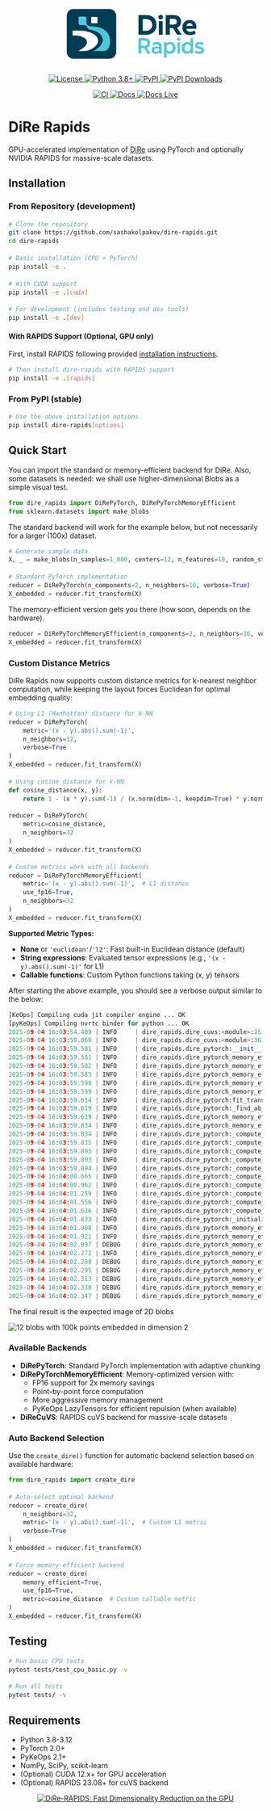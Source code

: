 <!-- Logo + Project title -->
<p align="center">
  <img src="images/dire_rapids_logo.png" alt="DiRe-RAPIDS logo" width="280" style="margin-bottom:10px;">
</p>
<p align="center">
  <a href="https://opensource.org/licenses/Apache-2.0">
    <img alt="License" src="https://img.shields.io/badge/License-Apache%202.0-blue.svg">
  </a>
  <a href="https://www.python.org/downloads/">
    <img alt="Python 3.8+" src="https://img.shields.io/badge/python-3.8+-blue.svg">
  </a>
  <a href="https://pypi.org/project/dire-rapids/">
    <img alt="PyPI" src="https://img.shields.io/pypi/v/dire-rapids.svg">
  </a>
  <a href="https://pepy.tech/projects/dire-rapids">
    <img src="https://static.pepy.tech/badge/dire-rapids" alt="PyPI Downloads">
  </a>
</p>
<p align="center">
  <a href="https://github.com/sashakolpakov/dire-rapids/actions/workflows/pylint.yml">
    <img alt="CI" src="https://img.shields.io/github/actions/workflow/status/sashakolpakov/dire-rapids/pylint.yml?branch=main&label=CI&logo=github">
  </a>
  <a href="https://github.com/sashakolpakov/dire-rapids/actions/workflows/deploy_docs.yml">
    <img alt="Docs" src="https://img.shields.io/github/actions/workflow/status/sashakolpakov/dire-rapids/deploy_docs.yml?branch=main&label=Docs&logo=github">
  </a>
  <a href="https://sashakolpakov.github.io/dire-rapids/">
    <img alt="Docs Live" src="https://img.shields.io/website-up-down-green-red/https/sashakolpakov.github.io/dire-rapids?label=API%20Documentation">
  </a>
</p>

# DiRe Rapids

GPU-accelerated implementation of [DiRe](https://github.com/sashakolpakov/dire-jax) using PyTorch and optionally NVIDIA RAPIDS for massive-scale datasets.

## Installation

### From Repository (development)

```bash
# Clone the repository
git clone https://github.com/sashakolpakov/dire-rapids.git
cd dire-rapids

# Basic installation (CPU + PyTorch)
pip install -e .

# With CUDA support
pip install -e .[cuda]

# For development (includes testing and dev tools)
pip install -e .[dev]
```

#### With RAPIDS Support (Optional, GPU only)

First, install RAPIDS following provided [installation instructions](https://docs.rapids.ai/install/). 
```bash
# Then install dire-rapids with RAPIDS support
pip install -e .[rapids]
```

### From PyPI (stable)

```bash
# Use the above installation options
pip install dire-rapids[options]
```

## Quick Start

You can import the standard or memory-efficient backend for DiRe. Also, some datasets is needed: we shall use higher-dimensional Blobs as a simple visual test. 

```python
from dire_rapids import DiRePyTorch, DiRePyTorchMemoryEfficient
from sklearn.datasets import make_blobs
```
The standard backend will work for the example below, but not necessarily for a larger (100x) dataset. 

```python
# Generate sample data
X, _ = make_blobs(n_samples=1_000, centers=12, n_features=10, random_state=42)

# Standard PyTorch implementation
reducer = DiRePyTorch(n_components=2, n_neighbors=16, verbose=True)
X_embedded = reducer.fit_transform(X)
```
The memory-efficient version gets you there (how soon, depends on the hardware). 

```python
reducer = DiRePyTorchMemoryEfficient(n_components=2, n_neighbors=16, verbose=True)
X_embedded = reducer.fit_transform(X)
```

### Custom Distance Metrics

DiRe Rapids now supports custom distance metrics for k-nearest neighbor computation, while keeping the layout forces Euclidean for optimal embedding quality:

```python
# Using L1 (Manhattan) distance for k-NN
reducer = DiRePyTorch(
    metric='(x - y).abs().sum(-1)',
    n_neighbors=32,
    verbose=True
)
X_embedded = reducer.fit_transform(X)

# Using cosine distance for k-NN
def cosine_distance(x, y):
    return 1 - (x * y).sum(-1) / (x.norm(dim=-1, keepdim=True) * y.norm(dim=-1, keepdim=True) + 1e-8)

reducer = DiRePyTorch(
    metric=cosine_distance,
    n_neighbors=32
)
X_embedded = reducer.fit_transform(X)

# Custom metrics work with all backends
reducer = DiRePyTorchMemoryEfficient(
    metric='(x - y).abs().sum(-1)',  # L1 distance
    use_fp16=True,
    n_neighbors=32
)
X_embedded = reducer.fit_transform(X)
```

**Supported Metric Types:**
- **None** or `'euclidean'`/`'l2'`: Fast built-in Euclidean distance (default)
- **String expressions**: Evaluated tensor expressions (e.g., `'(x - y).abs().sum(-1)'` for L1)
- **Callable functions**: Custom Python functions taking (x, y) tensors

After starting the above example, you should see a verbose output similar to the below:

```python
[KeOps] Compiling cuda jit compiler engine ... OK
[pyKeOps] Compiling nvrtc binder for python ... OK
2025-09-04 16:03:54.409 | INFO     | dire_rapids.dire_cuvs:<module>:25 - cuVS available - GPU-accelerated k-NN enabled
2025-09-04 16:03:59.060 | INFO     | dire_rapids.dire_cuvs:<module>:36 - cuML available - GPU-accelerated PCA enabled
2025-09-04 16:03:59.581 | INFO     | dire_rapids.dire_pytorch:__init__:105 - Using CUDA device: Tesla T4
2025-09-04 16:03:59.581 | INFO     | dire_rapids.dire_pytorch_memory_efficient:__init__:89 - Memory-efficient mode enabled
2025-09-04 16:03:59.582 | INFO     | dire_rapids.dire_pytorch_memory_efficient:__init__:91 - FP16 enabled for k-NN computation
2025-09-04 16:03:59.583 | INFO     | dire_rapids.dire_pytorch_memory_efficient:__init__:93 - PyKeOps repulsion enabled (threshold: 50000 points)
2025-09-04 16:03:59.598 | INFO     | dire_rapids.dire_pytorch_memory_efficient:fit_transform:302 - Memory-efficient processing: 100000 samples, 100 features
2025-09-04 16:03:59.599 | INFO     | dire_rapids.dire_pytorch_memory_efficient:fit_transform:306 - Large dataset (100000 > 50000): using random sampling for repulsion
2025-09-04 16:03:59.614 | INFO     | dire_rapids.dire_pytorch:fit_transform:476 - Processing 100000 samples with 100 features
2025-09-04 16:03:59.619 | INFO     | dire_rapids.dire_pytorch:_find_ab_params:123 - Found kernel params: a=1.8956, b=0.8006
2025-09-04 16:03:59.619 | INFO     | dire_rapids.dire_pytorch_memory_efficient:_compute_knn:109 - Forcing FP16 for large dataset (100000 samples, 100D)
2025-09-04 16:03:59.834 | INFO     | dire_rapids.dire_pytorch_memory_efficient:_compute_knn:123 - Memory-efficient k-NN: chunk_size=11790, FP16=True
2025-09-04 16:03:59.834 | INFO     | dire_rapids.dire_pytorch:_compute_knn:138 - Computing 16-NN graph for 100000 points in 100D...
2025-09-04 16:03:59.835 | INFO     | dire_rapids.dire_pytorch:_compute_knn:150 - Using FP16 for k-NN (2x memory, faster on H100/A100)
2025-09-04 16:03:59.893 | INFO     | dire_rapids.dire_pytorch:_compute_knn:166 - Using PyTorch for k-NN
2025-09-04 16:03:59.893 | INFO     | dire_rapids.dire_pytorch:_compute_knn:186 - Using chunk size: 23580 (GPU memory: 14.6GB, dtype: torch.float16)
2025-09-04 16:03:59.894 | INFO     | dire_rapids.dire_pytorch:_compute_knn:197 - Processing chunk 1/5
2025-09-04 16:04:00.665 | INFO     | dire_rapids.dire_pytorch:_compute_knn:197 - Processing chunk 2/5
2025-09-04 16:04:00.962 | INFO     | dire_rapids.dire_pytorch:_compute_knn:197 - Processing chunk 3/5
2025-09-04 16:04:01.259 | INFO     | dire_rapids.dire_pytorch:_compute_knn:197 - Processing chunk 4/5
2025-09-04 16:04:01.556 | INFO     | dire_rapids.dire_pytorch:_compute_knn:197 - Processing chunk 5/5
2025-09-04 16:04:01.636 | INFO     | dire_rapids.dire_pytorch:_compute_knn:237 - k-NN graph computed: shape (100000, 16)
2025-09-04 16:04:01.833 | INFO     | dire_rapids.dire_pytorch:_initialize_embedding:243 - Initializing with PCA
2025-09-04 16:04:01.908 | INFO     | dire_rapids.dire_pytorch_memory_efficient:_optimize_layout:253 - Memory-efficient optimization for 100000 points...
2025-09-04 16:04:01.921 | INFO     | dire_rapids.dire_pytorch_memory_efficient:_optimize_layout:259 - Initial GPU memory: 0.01/15.8 GB
2025-09-04 16:04:02.097 | DEBUG    | dire_rapids.dire_pytorch_memory_efficient:_compute_forces:207 - Using random sampling for repulsion
2025-09-04 16:04:02.272 | INFO     | dire_rapids.dire_pytorch_memory_efficient:_optimize_layout:272 - Iteration 0/128, avg force: 14.770476
2025-09-04 16:04:02.288 | DEBUG    | dire_rapids.dire_pytorch_memory_efficient:_optimize_layout:281 - GPU memory: 0.01 GB
2025-09-04 16:04:02.295 | DEBUG    | dire_rapids.dire_pytorch_memory_efficient:_compute_forces:207 - Using random sampling for repulsion
2025-09-04 16:04:02.313 | DEBUG    | dire_rapids.dire_pytorch_memory_efficient:_compute_forces:207 - Using random sampling for repulsion
2025-09-04 16:04:02.330 | DEBUG    | dire_rapids.dire_pytorch_memory_efficient:_compute_forces:207 - Using random sampling for repulsion
2025-09-04 16:04:02.347 | DEBUG    | dire_rapids.dire_pytorch_memory_efficient:_compute_forces:207 - Using random sampling for repulsion
```

The final result is the expected image of 2D blobs

![12 blobs with 100k points embedded in dimension 2](images/blobs_layout.png)

### Available Backends

- **DiRePyTorch**: Standard PyTorch implementation with adaptive chunking
- **DiRePyTorchMemoryEfficient**: Memory-optimized version with:
  - FP16 support for 2x memory savings
  - Point-by-point force computation
  - More aggressive memory management
  - PyKeOps LazyTensors for efficient repulsion (when available)
- **DiReCuVS**: RAPIDS cuVS backend for massive-scale datasets

### Auto Backend Selection

Use the `create_dire()` function for automatic backend selection based on available hardware:

```python
from dire_rapids import create_dire

# Auto-select optimal backend
reducer = create_dire(
    n_neighbors=32,
    metric='(x - y).abs().sum(-1)',  # Custom L1 metric
    verbose=True
)
X_embedded = reducer.fit_transform(X)

# Force memory-efficient backend
reducer = create_dire(
    memory_efficient=True,
    use_fp16=True,
    metric=cosine_distance  # Custom callable metric
)
X_embedded = reducer.fit_transform(X)
```

## Testing

```bash
# Run basic CPU tests
pytest tests/test_cpu_basic.py -v

# Run all tests
pytest tests/ -v
```

## Requirements

- Python 3.8-3.12
- PyTorch 2.0+
- PyKeOps 2.1+
- NumPy, SciPy, scikit-learn
- (Optional) CUDA 12.x+ for GPU acceleration
- (Optional) RAPIDS 23.08+ for cuVS backend

<p align="center">
  <a href="https://submitaitools.org/github-com-sashakolpakov-dire-rapids/">
    <img src="https://submitaitools.org/static_submitaitools/images/submitaitools.png"
         alt="DiRe-RAPIDS: Fast Dimensionality Reduction on the GPU" height="60" />
  </a>
</p>

                                       
            
